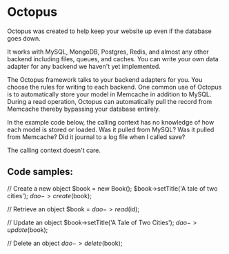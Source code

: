 Octopus
=======
Octopus was created to help keep your website up even if the database goes down.

It works with MySQL, MongoDB, Postgres, Redis, and almost any other backend
including files, queues, and caches. You can write your own data adapter for 
any backend we haven't yet implemented.

The Octopus framework talks to your backend adapters for you. You choose the rules 
for writing to each backend. One common use of Octopus is to automatically store 
your model in Memcache in addition to MySQL. During a read operation, Octopus can 
automatically pull the record from Memcache thereby bypassing your database
entirely.

In the example code below, the calling context has no knowledge of how each
model is stored or loaded. Was it pulled from MySQL? Was it pulled from Memcache?
Did it journal to a log file when I called save? 

The calling context doesn't care.

Code samples:
-------------

// Create a new object
$book = new Book();
$book->setTitle('A tale of two cities');
$dao->create($book);

// Retrieve an object
$book = $dao->read($id);

// Update an object
$book->setTitle('A Tale of Two Cities');
$dao->update($book);

// Delete an object
$dao->delete($book);
